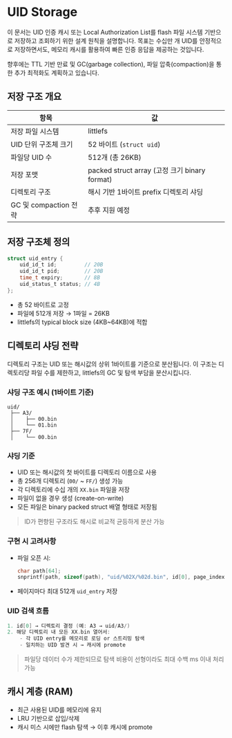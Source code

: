 # UID Storage

이 문서는 UID 인증 캐시 또는 Local Authorization List를 flash 파일 시스템
기반으로 저장하고 조회하기 위한 설계 원칙을 설명합니다. 목표는 수십만 개 UID를
안정적으로 저장하면서도, 메모리 캐시를 활용하여 빠른 인증 응답을 제공하는
것입니다.

향후에는 TTL 기반 만료 및 GC(garbage collection), 파일 압축(compaction)을 통한
추가 최적화도 계획하고 있습니다.

## 저장 구조 개요

| 항목 | 값 |
|------|-----|
| 저장 파일 시스템 | littlefs |
| UID 단위 구조체 크기 | 52 바이트 (`struct uid`) |
| 파일당 UID 수 | 512개 (총 26KB) |
| 저장 포맷 | packed struct array (고정 크기 binary format) |
| 디렉토리 구조 | 해시 기반 1바이트 prefix 디렉토리 샤딩 |
| GC 및 compaction 전략 | 추후 지원 예정 |

## 저장 구조체 정의

```c
struct uid_entry {
    uid_id_t id;         // 20B
    uid_id_t pid;        // 20B
    time_t expiry;       // 8B
    uid_status_t status; // 4B
};
```

- 총 52 바이트로 고정
- 파일에 512개 저장 → 1파일 = 26KB
- littlefs의 typical block size (4KB~64KB)에 적합

## 디렉토리 샤딩 전략

디렉토리 구조는 UID 또는 해시값의 상위 1바이트를 기준으로 분산됩니다.
이 구조는 디렉토리당 파일 수를 제한하고, littlefs의 GC 및 탐색 부담을 분산시킵니다.

### 샤딩 구조 예시 (1바이트 기준)

```
uid/
 ├── A3/
 │    ├── 00.bin
 │    └── 01.bin
 ├── 7F/
 │    └── 00.bin
```

### 샤딩 기준

- UID 또는 해시값의 첫 바이트를 디렉토리 이름으로 사용
- 총 256개 디렉토리 (`00/` ~ `FF/`) 생성 가능
- 각 디렉토리에 수십 개의 `XX.bin` 파일을 저장
- 파일이 없을 경우 생성 (create-on-write)
- 모든 파일은 binary packed struct 배열 형태로 저장됨

> ID가 편향된 구조라도 해시로 비교적 균등하게 분산 가능

### 구현 시 고려사항

- 파일 오픈 시:
  ```c
  char path[64];
  snprintf(path, sizeof(path), "uid/%02X/%02d.bin", id[0], page_index);
  ```
- 페이지마다 최대 512개 `uid_entry` 저장

### UID 검색 흐름

```c
1. id[0] → 디렉토리 결정 (예: A3 → uid/A3/)
2. 해당 디렉토리 내 모든 XX.bin 열어서:
    - 각 UID entry를 메모리로 로딩 or 스트리밍 탐색
    - 일치하는 UID 발견 시 → 캐시에 promote
```

> 파일당 데이터 수가 제한되므로 탐색 비용이 선형이라도 최대 수백 ms 이내 처리 가능

## 캐시 계층 (RAM)

- 최근 사용된 UID를 메모리에 유지
- LRU 기반으로 삽입/삭제
- 캐시 미스 시에만 flash 탐색 → 이후 캐시에 promote
